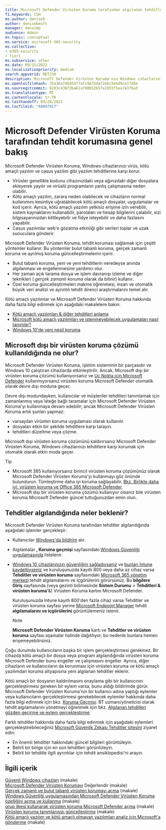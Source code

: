 ```yaml
---
title: Microsoft Defender Virüsten Koruma tarafından algılanan tehditler
f1.keywords: CSH
ms.author: deniseb
author: denisebmsft
manager: dansimp
audience: Admin
ms.topic: conceptual
ms.service: microsoft-365-security
ms.collection:
- m365-security
- tier1
ms.subservice: other
ms.date: 09/15/2022
ms.localizationpriority: medium
search.appverid: MET150
description: Microsoft Defender Virüsten Koruma'nın Windows cihazlarınızı virüs, kötü amaçlı yazılım ve casus yazılım gibi yazılım tehditlerinden nasıl koruyup korumayacağınızı öğrenin.
ms.openlocfilehash: 35a36a74645477afc9e33da72e6c5e6d9ce17dbe
ms.sourcegitcommit: 0283c436f3ba61a708b52b57a1955f5ea74376a3
ms.translationtype: MT
ms.contentlocale: tr-TR
ms.lasthandoff: 09/28/2022
ms.locfileid: "68097917"
---
```

# <a name="overview-of-threat-protection-by-microsoft-defender-antivirus"></a>Microsoft Defender Virüsten Koruma tarafından tehdit korumasına genel bakış

Microsoft Defender Virüsten Koruma, Windows cihazlarınızı virüs, kötü amaçlı yazılım ve casus yazılım gibi yazılım tehditlerine karşı korur.

- Virüsler genellikle kodunu cihazınızdaki veya ağınızdaki diğer dosyalara ekleyerek yayılır ve virüslü programların yanlış çalışmasına neden olabilir.
- Kötü amaçlı yazılım, zarara neden olabilecek ve cihazların normal kullanımını kesintiye uğratabilecek kötü amaçlı dosyalar, uygulamalar ve kod içerir. Ayrıca, kötü amaçlı yazılım yetkisiz erişime izin verebilir, sistem kaynaklarını kullanabilir, parolaları ve hesap bilgilerini çalabilir, sizi bilgisayarınızdan kilitleyebilir ve fidye isteyebilir ve daha fazlasını yapabilir.
- Casus yazılımlar web'e gözatma etkinliği gibi verileri toplar ve uzak sunuculara gönderir.
 
Microsoft Defender Virüsten Koruma, tehdit koruması sağlamak için çeşitli yöntemler kullanır. Bu yöntemler bulut tabanlı koruma, gerçek zamanlı koruma ve ayrılmış koruma güncelleştirmelerini içerir.

- Bulut tabanlı koruma, yeni ve yeni tehditlerin neredeyse anında algılanması ve engellenmesine yardımcı olur.
- Her zaman açık tarama dosya ve işlem davranışı izleme ve diğer teknikleri ( *gerçek zamanlı koruma* olarak da bilinir) kullanır.
- Özel koruma güncelleştirmeleri makine öğrenmesi, insan ve otomatik büyük veri analizi ve ayrıntılı tehdit direnci araştırmalarını temel alır. 

Kötü amaçlı yazılımlar ve Microsoft Defender Virüsten Koruma hakkında daha fazla bilgi edinmek için aşağıdaki makalelere bakın: 

- [Kötü amaçlı yazılımları & diğer tehditleri anlama](/windows/security/threat-protection/intelligence/understanding-malware)
- [Microsoft kötü amaçlı yazılımları ve istenmeyebilecek uygulamaları nasıl tanımlar?](/windows/security/threat-protection/intelligence/criteria)
- [Windows 10'de yeni nesil koruma](/windows/security/threat-protection/microsoft-defender-antivirus/microsoft-defender-antivirus-in-windows-10)

## <a name="what-happens-when-a-non-microsoft-antivirus-solution-is-used"></a>Microsoft dışı bir virüsten koruma çözümü kullanıldığında ne olur? 

Microsoft Defender Virüsten Koruma, işletim sisteminin bir parçasıdır ve Windows 10 çalıştıran cihazlarda etkinleştirilir. Ancak, Microsoft dışı bir virüsten koruma çözümü kullanıyorsanız ve [Uç Nokta için Microsoft Defender](/windows/security/threat-protection/microsoft-defender-atp/microsoft-defender-advanced-threat-protection) kullanmıyorsanız virüsten koruma Microsoft Defender otomatik olarak devre dışı moduna geçer.  

Devre dışı modundayken, kullanıcılar ve müşteriler tehditleri tanımlamak için zamanlanmış veya isteğe bağlı taramalar için Microsoft Defender Virüsten Koruma'yı kullanmaya devam edebilir; ancak Microsoft Defender Virüsten Koruma artık şunları yapmaz:

- varsayılan virüsten koruma uygulaması olarak kullanılır.
- dosyaları etkin bir şekilde tehditlere karşı tarayın.
- tehditleri düzeltme veya çözme.

Microsoft dışı virüsten koruma çözümünü kaldırırsanız Microsoft Defender Virüsten Koruma, Windows cihazlarınızı tehditlere karşı korumak için otomatik olarak etkin moda geçer.

> [!TIP]
> - Microsoft 365 kullanıyorsanız birincil virüsten koruma çözümünüz olarak Microsoft Defender Virüsten Koruma'yı kullanmayı göz önünde bulundurun. Tümleştirme daha iyi koruma sağlayabilir. [Bkz. Birlikte daha iyi: virüsten koruma ve Office 365 Microsoft Defender](/windows/security/threat-protection/microsoft-defender-antivirus/office-365-microsoft-defender-antivirus).
> - Microsoft dışı bir virüsten koruma çözümü kullanıyor olsanız bile virüsten koruma Microsoft Defender güncel tuttuğunuzdan emin olun.

## <a name="what-to-expect-when-threats-are-detected"></a>Tehditler algılandığında neler beklenir?

Microsoft Defender Virüsten Koruma tarafından tehditler algılandığında aşağıdaki işlemler gerçekleşir:

- Kullanıcılar [Windows'da bildirim](https://support.microsoft.com/windows/8942c744-6198-fe56-4639-34320cf9444e) alır. 
- Algılamalar **, Koruma geçmişi** sayfasındaki [Windows Güvenliği uygulamasında](/windows/security/threat-protection/windows-defender-security-center/windows-defender-security-center) listelenir.  
- [Windows 10 cihazlarınızın güvenliğini sağladıysanız](../admin/setup/secure-win-10-pcs.md) ve [bunları Intune kaydettiyseniz](/mem/intune/enrollment/windows-enrollment-methods) ve kuruluşunuzda kayıtlı 800 veya daha az cihaz varsa **Tehditler ve virüsten koruma** sayfasındaki <a href="https://go.microsoft.com/fwlink/p/?linkid=2024339" target="_blank">Microsoft 365 yönetim merkezi</a> tehdit algılamalarını ve içgörülerini görürsünüz. Bu **bilgilere** **Giriş** sayfasında (veya gezinti bölmesinde **Sistem Durumu** > **Tehditleri & virüsten koruma**'&) Virüsten Koruma kartını Microsoft Defender.

    Kuruluşunuzda Intune kayıtlı 800'den fazla cihaz varsa Tehditler ve virüsten koruma sayfası yerine [Microsoft Endpoint Manager](/mem/endpoint-manager-overview) tehdit **algılamalarını ve içgörülerini** görüntülemeniz istenir.
 
    > [!NOTE]
    > **Microsoft Defender Virüsten Koruma** kartı ve **Tehditler ve virüsten koruma** sayfası aşamalar halinde dağıtılıyor, bu nedenle bunlara hemen erişemeyebilirsiniz.

Çoğu durumda kullanıcıların başka bir işlem gerçekleştirmesi gerekmez. Bir cihazda kötü amaçlı bir dosya veya program algılandığında virüsten koruma Microsoft Defender bunu engeller ve çalışmasını engeller. Ayrıca, diğer cihazların ve kullanıcıların da korunması için virüsten koruma ve kötü amaçlı yazılımdan koruma altyapısına yeni algılanan tehditler eklenir.  

Kötü amaçlı bir dosyanın kaldırılmasını onaylama gibi bir kullanıcının gerçekleştirmesi gereken bir eylem varsa, bunu aldığı bildirimde görür. Microsoft Defender Virüsten Koruma'nın bir kullanıcı adına yaptığı eylemler veya kullanıcıların gerçekleştirmesi gerekebilecek eylemler hakkında daha fazla bilgi edinmek için bkz. [Koruma Geçmişi](https://support.microsoft.com/office/f1e5fd95-09b4-46d1-b8c7-1059a1e09708). BT uzmanı/yöneticisi olarak tehdit algılamalarını yönetmeyi öğrenmek için bkz. [Algılanan tehditleri gözden geçirme ve eylem gerçekleştirme](m365bp-review-threats-take-action.md).

Farklı tehditler hakkında daha fazla bilgi edinmek için aşağıdaki eylemleri gerçekleştirebileceğiniz <a href="https://www.microsoft.com/wdsi/threats" target="_blank">Microsoft Güvenlik Zekası Tehditler sitesini</a> ziyaret edin: 

- En önemli tehditler hakkındaki güncel bilgileri görüntüleyin.
- Belirli bir bölge için en son tehditleri görüntüleyin.
- Belirli bir tehditle ilgili ayrıntılar için tehdit ansiklopedisi'ni arayın.

## <a name="related-content"></a>İlgili içerik

[Güvenli Windows cihazları](/misc/m365bp-secure-windows-devices) (makale)\
[Microsoft Defender Virüsten Korumayı](/windows/security/threat-protection/microsoft-defender-antivirus/evaluate-microsoft-defender-antivirus) Değerlendir (makale)\
[Gerçek zamanlı ve bulut tabanlı virüsten korumayı açma](/mem/intune/user-help/turn-on-defender-windows#turn-on-real-time-and-cloud-delivered-protection) (makale)\
[Windows Güvenliği uygulamasından Microsoft Defender Virüsten Koruma özelliğini açma ve kullanma](/windows/security/threat-protection/microsoft-defender-antivirus/microsoft-defender-security-center-antivirus) (makale)\
[grup ilkesi kullanarak virüsten koruma Microsoft Defender açma](/mem/intune/user-help/turn-on-defender-windows#turn-on-windows-defender) (makale)\
[Virüsten koruma tanımlarınızı güncelleştirme](/mem/intune/user-help/turn-on-defender-windows#update-your-antivirus-definitions) (makale)\
[Kötü amaçlı yazılım ve kötü amaçlı olmayan yazılımları analiz için Microsoft'a gönderme](/microsoft-365/security/office-365-security/submitting-malware-and-non-malware-to-microsoft-for-analysis) (makale)